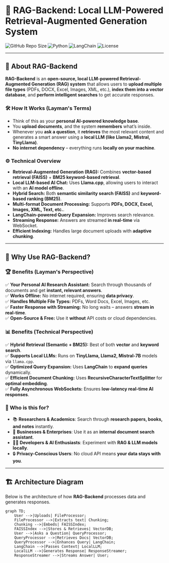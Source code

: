 # 🚀 RAG-Backend: Local LLM-Powered Retrieval-Augmented Generation System

![GitHub Repo Size](https://img.shields.io/github/repo-size/your-username/rag-backend)
![Python](https://img.shields.io/badge/Python-3.9%2B-blue)
![LangChain](https://img.shields.io/badge/LangChain-Enabled-green)
![License](https://img.shields.io/badge/License-MIT-brightgreen)

---

## 📖 About RAG-Backend
**RAG-Backend** is an **open-source, local LLM-powered Retrieval-Augmented Generation (RAG) system** that allows users to **upload multiple file types** (PDFs, DOCX, Excel, Images, XML, etc.), **index them into a vector database**, and **perform intelligent searches** to get accurate responses.  

### 🛠 How It Works (Layman's Terms)
- Think of this as your **personal AI-powered knowledge base**.  
- You **upload documents**, and the system **remembers** what’s inside.  
- Whenever you **ask a question**, it **retrieves** the most relevant content and generates a smart answer using a **local LLM (like Llama2, Mistral, TinyLlama)**.  
- **No internet dependency** – everything runs **locally on your machine**.  

### ⚙️ Technical Overview
- **Retrieval-Augmented Generation (RAG):** Combines **vector-based retrieval (FAISS)** + **BM25 keyword-based retrieval**.  
- **Local LLM-based AI Chat:** Uses **Llama.cpp**, allowing users to interact with an **AI model offline**.  
- **Hybrid Search:** Both **semantic similarity search (FAISS)** and **keyword-based ranking (BM25)**.  
- **Multi-format Document Processing:** Supports **PDFs, DOCX, Excel, Images, XML, Text, etc.**.  
- **LangChain-powered Query Expansion:** Improves search relevance.  
- **Streaming Response:** Answers are streamed **in real-time** via WebSocket.  
- **Efficient Indexing:** Handles large document uploads with **adaptive chunking**.  

---

## 🌟 Why Use RAG-Backend?
### 🏆 Benefits (Layman's Perspective)
✅ **Your Personal AI Research Assistant:** Search through thousands of documents and get **instant, relevant answers**.  
✅ **Works Offline:** No internet required, ensuring **data privacy**.  
✅ **Handles Multiple File Types:** PDFs, Word Docs, Excel, Images, etc.  
✅ **Faster Response with Streaming:** No long waits – answers **stream in real-time**.  
✅ **Open-Source & Free:** Use it **without** API costs or cloud dependencies.  

### 📊 Benefits (Technical Perspective)
✅ **Hybrid Retrieval (Semantic + BM25):** Best of both **vector** and **keyword search**.  
✅ **Supports Local LLMs:** Runs on **TinyLlama, Llama2, Mistral-7B** models via `llama.cpp`.  
✅ **Optimized Query Expansion:** Uses **LangChain** to **expand queries** dynamically.  
✅ **Efficient Document Chunking:** Uses **RecursiveCharacterTextSplitter** for **optimal embedding**.  
✅ **Fully Asynchronous WebSockets:** Ensures **low-latency real-time AI responses**.  

### 🏢 Who is this for?
- 📚 **Researchers & Academics**: Search through **research papers, books, and notes** instantly.  
- 🏢 **Businesses & Enterprises**: Use it as an **internal document search assistant**.  
- 🧑‍💻 **Developers & AI Enthusiasts**: Experiment with **RAG & LLM models locally**.  
- 🔒 **Privacy-Conscious Users**: No cloud API means **your data stays with you**.  

---

## 🏗 Architecture Diagram
Below is the architecture of how **RAG-Backend** processes data and generates responses.

```mermaid
graph TD;
    User -->|Uploads| FileProcessor;
    FileProcessor -->|Extracts text| Chunking;
    Chunking -->|Embeds| FAISSIndex;
    FAISSIndex -->|Stores & Retrieves| VectorDB;
    User -->|Asks a Question| QueryProcessor;
    QueryProcessor -->|Retrieves Docs| VectorDB;
    QueryProcessor -->|Enhances Query| LangChain;
    LangChain -->|Passes Context| LocalLLM;
    LocalLLM -->|Generates Response| ResponseStreamer;
    ResponseStreamer -->|Streams Answer| User;
